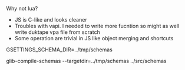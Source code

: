 Why not lua?
 - JS is C-like and looks cleaner
 - Troubles with vapi. I needed to write more fucntion so might as well write duktape vpa file from scratch
 - Some operation are trivial in JS like object merging and shortcuts

GSETTINGS_SCHEMA_DIR=../tmp/schemas

glib-compile-schemas --targetdir=../tmp/schemas ../src/schemas

